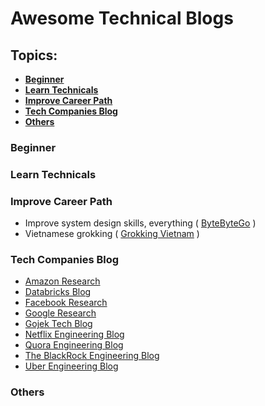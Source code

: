 # Awesome Technical Blogs

## Topics:
- **[Beginner](#beginner)**
- **[Learn Technicals](#learn-technicals)**
- **[Improve Career Path](#improve-career-path)**
- **[Tech Companies Blog](#tech-companies-blog)**
- **[Others](#others)**


### Beginner

### Learn Technicals

### Improve Career Path
- Improve system design skills, everything ( [ByteByteGo](https://blog.bytebytego.com/) )
- Vietnamese grokking ( [Grokking Vietnam](https://newsletter.grokking.org/) )


### Tech Companies Blog
- [Amazon Research](http://developer.amazon.com/)
- [Databricks Blog](https://databricks.com/blog/category/engineering)
- [Facebook Research](https://research.facebook.com/)
- [Google Research](http://research.googleblog.com/)
- [Gojek Tech Blog](https://www.gojek.io/blog)
- [Netflix Engineering Blog](https://netflixtechblog.com/)
- [Quora Engineering Blog](https://quoraengineering.quora.com/)
- [The BlackRock Engineering Blog]()
- [Uber Engineering Blog](https://www.uber.com/en-VN/blog/engineering/)

### Others
